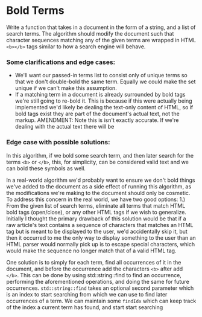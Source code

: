 # Bold Terms

Write a function that takes in a document in the form of a string, and a list of
search terms. The algorithm should modify the document such that character sequences
matching any of the given terms are wrapped in HTML `<b></b>` tags similar to how a search
engine will behave.

### Some clarifications and edge cases:

 - We'll want our passed-in terms list to consist only of
   unique terms so that we don't double-bold the same term.
   Equally we could make the set unique if we can't make this
   assumption.
 - If a matching term in a document is already surrounded by
   bold tags we're still going to re-bold it. This is because
   if this were actually being implemented we'd likely be dealing
   the text-only content of HTML, so if bold tags exist they are part
   of the document's actual text, not the markup.
   AMENDMENT: Note this is isn't exactly accurate. If we're dealing with
   the actual text there will be

### Edge case with possible solutions:

In this algorithm, if we bold some search term, and then later search for the
terms `<b>` or `</b>`, this, for simplicity, can be considered valid text and
we can bold these symbols as well.

In a real-world algorithm we'd probably want to ensure we don't bold
things we've added to the document as a side effect of running this
algorithm, as the modifications we're making to the document should
only be cosmetic. To address this concern in the real world, we have
two good options:
1.) From the given list of search terms, eliminate all terms that match
    HTML bold tags (open/close), or any other HTML tags if we wish to generalize.
    Initially I thought the primary drawback of this solution would be that if a raw
    article's text contains a sequence of characters that matches an HTML tag but is
    meant to be displayed to the user, we'd accidentally skip it, but then it occurred
    to me the only way to display something to the user than an HTML parser would normally
    pick up is to escape special characters, which would make the sequence no longer match
    that of a valid HTML tag.

One solution is to simply for each term, find all occurrences of it
in the document, and before the occurrence add the characters `<b>`
after add `</b>`. This can be done by using std::string::find to find
an occurrence, performing the aforementioned operations, and doing the
same for future occurrences. `std::string::find` takes an optional second
parameter which is an index to start searching from which we can use to
find later occurrences of a term. We can maintain some `findIdx` which can
keep track of the index a current term has found, and start start searching
